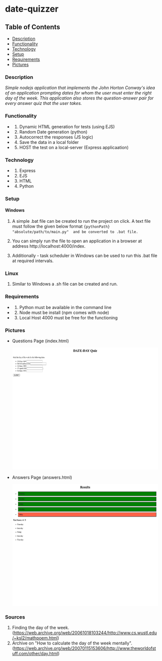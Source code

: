 # date-quizzer

## Table of Contents 
  * [Description](#description)
  * [Functionality](#functionality)
  * [Technology](#technology)
  * [Setup](#setup)
  * [Requirements](#requirements)
  * [Pictures](#pictures)


### Description 
*Simple nodejs application that implements the John Horton Conway's idea of an application prompting dates for whom the user must enter the right day of the week. This application also stores the question-answer pair for every answer quiz that the user takes.*

### 

### Functionality 
* 1) Dynamic HTML generation for tests (using EJS)
* 2) Random Date generation (python) 
* 3) Autocorrect the responses (JS logic)
* 4) Save the data in a local folder 
* 5) HOST the test on a local-server (Express applicaation)

### Technology 
* 1) Express
* 2) EJS
* 3) HTML
* 4) Python

### Setup 
  #### Windows
  1) A simple .bat file can be created to run the project on click. A text file must follow the given below format 
  `
  {pythonPath} "absolute/path/to/main.py" 
  and be converted to .bat file.
  `
  
  2) You can simply run the file to open an application in a browser at address http://localhost:4000/index.
  3) Additionally - task scheduler in Windows can be used to run this .bat file at required intervals.

  ### Linux 
  1) Similar to Windows a .sh file can be created and run. 


### Requirements 
* 1) Python must be available in the command line
* 2) Node must be install (npm comes with node)
* 3) Local Host 4000 must be free for the functioning 

### Pictures 
<ul>
 <li>
  <p>Questions Page (index.html)<p/>
  <img src = "./pictures/index.jpg" width="600" height="400"> </img>
 </li>
 
 <li>
 <p>Answers Page (answers.html)</p>
 <img src = "./pictures/answers.jpg" width="600" height="400"> </img>
 </li>
</ul>

### Sources
1) Finding the day of the week. (https://web.archive.org/web/20061018103244/http://www.cs.wustl.edu/~ksl2/mathpoem.html)
2) Archive on "How to calculate the day of the week mentally". (https://web.archive.org/web/20070115153606/http://www.theworldofstuff.com/other/day.html)
